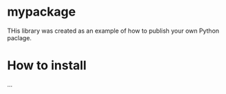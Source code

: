 # mypackage
THis library was created as an example of how to publish your own Python paclage.

# How to install
...